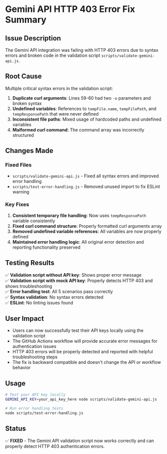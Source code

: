 # Gemini API HTTP 403 Error Fix Summary

## Issue Description
The Gemini API integration was failing with HTTP 403 errors due to syntax errors and broken code in the validation script `scripts/validate-gemini-api.js`.

## Root Cause
Multiple critical syntax errors in the validation script:
1. **Duplicate curl arguments**: Lines 59-60 had two `-o` parameters and broken syntax
2. **Undefined variables**: References to `tempFile.name`, `tempFilePath`, and `tempResponsePath` that were never defined
3. **Inconsistent file paths**: Mixed usage of hardcoded paths and undefined variables
4. **Malformed curl command**: The command array was incorrectly structured

## Changes Made

### Fixed Files
- `scripts/validate-gemini-api.js` - Fixed all syntax errors and improved error handling
- `scripts/test-error-handling.js` - Removed unused import to fix ESLint warning

### Key Fixes
1. **Consistent temporary file handling**: Now uses `tempResponsePath` variable consistently
2. **Fixed curl command structure**: Properly formatted curl arguments array
3. **Removed undefined variable references**: All variables are now properly defined
4. **Maintained error handling logic**: All original error detection and reporting functionality preserved

## Testing Results
✅ **Validation script without API key**: Shows proper error message  
✅ **Validation script with mock API key**: Properly detects HTTP 403 and shows troubleshooting  
✅ **Error handling test**: All 5 scenarios pass correctly  
✅ **Syntax validation**: No syntax errors detected  
✅ **ESLint**: No linting issues found  

## User Impact
- Users can now successfully test their API keys locally using the validation script
- The GitHub Actions workflow will provide accurate error messages for authentication issues
- HTTP 403 errors will be properly detected and reported with helpful troubleshooting steps
- The fix is backward compatible and doesn't change the API or workflow behavior

## Usage
```bash
# Test your API key locally
GEMINI_API_KEY=your_api_key_here node scripts/validate-gemini-api.js

# Run error handling tests
node scripts/test-error-handling.js
```

## Status
✅ **FIXED** - The Gemini API validation script now works correctly and can properly detect HTTP 403 authentication errors.